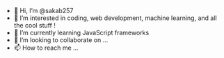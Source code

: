 - 👋 Hi, I’m @sakab257
- 👀 I’m interested in coding, web development, machine learning, and all the cool stuff !
- 🌱 I’m currently learning JavaScript frameworks
- 💞️ I’m looking to collaborate on ...
- 📫 How to reach me ...

<!---
sakab257/sakab257 is a ✨ special ✨ repository because its `README.md` (this file) appears on your GitHub profile.
You can click the Preview link to take a look at your changes.
--->
